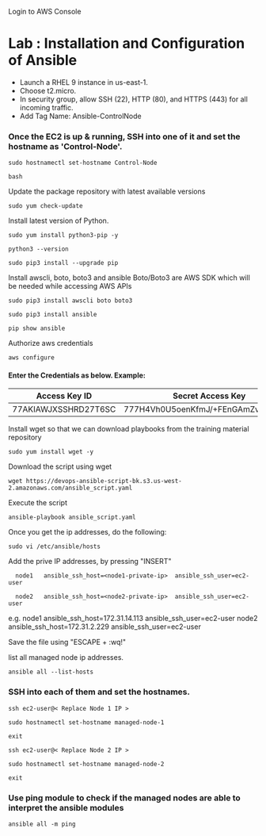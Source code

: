 Login to AWS Console

# Lab : Installation and Configuration of Ansible

* Launch a RHEL 9 instance in us-east-1. 
* Choose t2.micro. 
* In security group, allow SSH (22), HTTP (80), and HTTPS (443) for all incoming traffic. 
* Add Tag Name: Ansible-ControlNode

### Once the EC2 is up & running, SSH into one of it and set the hostname as 'Control-Node'. 
```
sudo hostnamectl set-hostname Control-Node
```
```
bash
```

Update the package repository with latest available versions
```
sudo yum check-update
```

Install latest version of Python. 
```
sudo yum install python3-pip -y 
```
```
python3 --version
```
```
sudo pip3 install --upgrade pip
```

Install awscli, boto, boto3 and ansible
Boto/Boto3 are AWS SDK which will be needed while accessing AWS APIs
```
sudo pip3 install awscli boto boto3
```
```
sudo pip3 install ansible
```
```
pip show ansible
```

Authorize aws credentials
```
aws configure
```
#### Enter the Credentials as below. Example:
| **Access Key ID**    | **Secret Access Key** |
| -----------------    | --------------------- |
| 77AKIAWJXSSHRD27T6SC | 777H4Vh0U5oenKfmJ/+FEnGAmZvQLX7zTT |

Install wget so that we can download playbooks from the training material repository 
```
sudo yum install wget -y
```

Download the script using wget
```
wget https://devops-ansible-script-bk.s3.us-west-2.amazonaws.com/ansible_script.yaml
```

Execute the script
```
ansible-playbook ansible_script.yaml
```

Once you get the ip addresses, do the following:

```
sudo vi /etc/ansible/hosts
```

Add the prive IP addresses, by pressing "INSERT" 
```
  node1   ansible_ssh_host=<node1-private-ip>  ansible_ssh_user=ec2-user  
 
  node2   ansible_ssh_host=<node2-private-ip>  ansible_ssh_user=ec2-user  
```
e.g. node1 ansible_ssh_host=172.31.14.113 ansible_ssh_user=ec2-user
     node2 ansible_ssh_host=172.31.2.229 ansible_ssh_user=ec2-user


Save the file using "ESCAPE + :wq!"

list all managed node ip addresses.
```
ansible all --list-hosts
```

### SSH into each of them and set the hostnames.
```
ssh ec2-user@< Replace Node 1 IP >
```
```
sudo hostnamectl set-hostname managed-node-1
```
```
exit
```
```
ssh ec2-user@< Replace Node 2 IP >
```
```
sudo hostnamectl set-hostname managed-node-2
```
```
exit
```

### Use ping module to check if the managed nodes are able to interpret the ansible modules
```
ansible all -m ping
```
